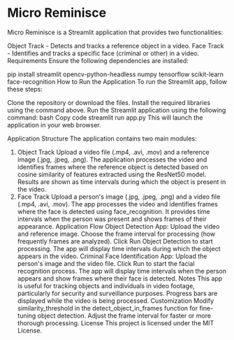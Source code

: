 # Micro Reminisce
Micro Reminisce is a Streamlit application that provides two functionalities:

Object Track - Detects and tracks a reference object in a video.
Face Track - Identifies and tracks a specific face (criminal or other) in a video.
Requirements
Ensure the following dependencies are installed:


pip install streamlit opencv-python-headless numpy tensorflow scikit-learn face-recognition
How to Run the Application
To run the Streamlit app, follow these steps:

Clone the repository or download the files.
Install the required libraries using the command above.
Run the Streamlit application using the following command:
bash
Copy code
streamlit run app.py
This will launch the application in your web browser.

Application Structure
The application contains two main modules:

1. Object Track
Upload a video file (.mp4, .avi, .mov) and a reference image (.jpg, .jpeg, .png).
The application processes the video and identifies frames where the reference object is detected based on cosine similarity of features extracted using the ResNet50 model.
Results are shown as time intervals during which the object is present in the video.
2. Face Track
Upload a person's image (.jpg, .jpeg, .png) and a video file (.mp4, .avi, .mov).
The app processes the video and identifies frames where the face is detected using face_recognition.
It provides time intervals when the person was present and shows frames of their appearance.
Application Flow
Object Detection App:
Upload the video and reference image.
Choose the frame interval for processing (how frequently frames are analyzed).
Click Run Object Detection to start processing.
The app will display time intervals during which the object appears in the video.
Criminal Face Identification App:
Upload the person's image and the video file.
Click Run to start the facial recognition process.
The app will display time intervals when the person appears and show frames where their face is detected.
Notes
This app is useful for tracking objects and individuals in video footage, particularly for security and surveillance purposes.
Progress bars are displayed while the video is being processed.
Customization
Modify similarity_threshold in the detect_object_in_frames function for fine-tuning object detection.
Adjust the frame interval for faster or more thorough processing.
License
This project is licensed under the MIT License.

